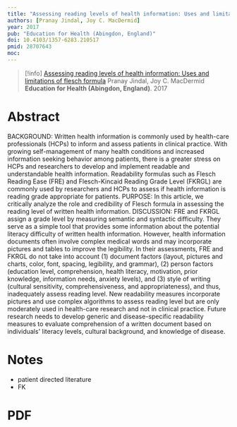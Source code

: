 ```yaml
---
title: "Assessing reading levels of health information: Uses and limitations of flesch formula"
authors: [Pranay Jindal, Joy C. MacDermid]
year: 2017
pub: "Education for Health (Abingdon, England)"
doi: 10.4103/1357-6283.210517
pmid: 28707643
moc: 
---
```

>[!info]
[Assessing reading levels of health information: Uses and limitations of flesch formula](https://pubmed.ncbi.nlm.nih.gov/28707643/)
Pranay Jindal, Joy C. MacDermid
**Education for Health (Abingdon, England)**. 2017

# Abstract
BACKGROUND: Written health information is commonly used by health-care professionals (HCPs) to inform and assess patients in clinical practice. With growing self-management of many health conditions and increased information seeking behavior among patients, there is a greater stress on HCPs and researchers to develop and implement readable and understandable health information. Readability formulas such as Flesch Reading Ease (FRE) and Flesch-Kincaid Reading Grade Level (FKRGL) are commonly used by researchers and HCPs to assess if health information is reading grade appropriate for patients. PURPOSE: In this article, we critically analyze the role and credibility of Flesch formula in assessing the reading level of written health information. DISCUSSION: FRE and FKRGL assign a grade level by measuring semantic and syntactic difficulty. They serve as a simple tool that provides some information about the potential literacy difficulty of written health information. However, health information documents often involve complex medical words and may incorporate pictures and tables to improve the legibility. In their assessments, FRE and FKRGL do not take into account (1) document factors (layout, pictures and charts, color, font, spacing, legibility, and grammar), (2) person factors (education level, comprehension, health literacy, motivation, prior knowledge, information needs, anxiety levels), and (3) style of writing (cultural sensitivity, comprehensiveness, and appropriateness), and thus, inadequately assess reading level. New readability measures incorporate pictures and use complex algorithms to assess reading level but are only moderately used in health-care research and not in clinical practice. Future research needs to develop generic and disease-specific readability measures to evaluate comprehension of a written document based on individuals' literacy levels, cultural background, and knowledge of disease.

# Notes
- patient directed literature
- FK

# PDF
